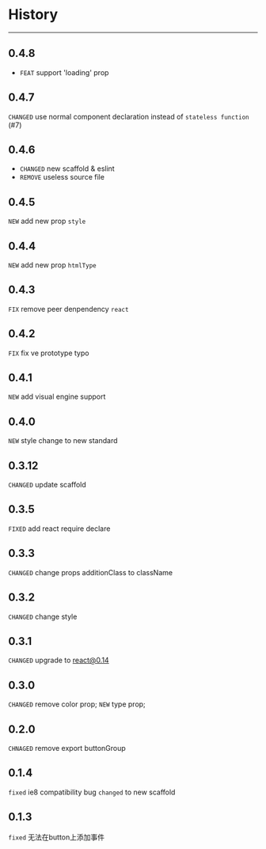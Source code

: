 # History
----

## 0.4.8
* `FEAT` support 'loading' prop

## 0.4.7

`CHANGED` use normal component declaration instead of `stateless function` (#7)

## 0.4.6
* `CHANGED` new scaffold & eslint 
* `REMOVE` useless source file

## 0.4.5
`NEW` add new prop `style`

## 0.4.4
`NEW` add new prop `htmlType`

## 0.4.3
`FIX` remove peer denpendency `react`

## 0.4.2
`FIX` fix ve prototype typo

## 0.4.1
`NEW` add visual engine support

## 0.4.0
`NEW` style change to new standard

## 0.3.12
`CHANGED` update scaffold

## 0.3.5
`FIXED` add react require declare 

## 0.3.3
`CHANGED` change props additionClass to className

## 0.3.2
`CHANGED` change style

## 0.3.1
`CHANGED` upgrade to react@0.14

## 0.3.0
`CHANGED` remove color prop;
`NEW` type prop;

## 0.2.0

`CHNAGED` remove export buttonGroup

## 0.1.4
`fixed` ie8 compatibility bug
`changed` to new scaffold

## 0.1.3
`fixed` 无法在button上添加事件
